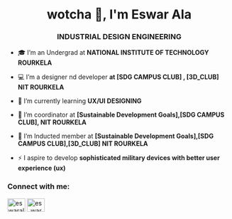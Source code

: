 <h1 align="center"> wotcha 👋, I'm Eswar Ala</h1>
<h3 align="center">INDUSTRIAL DESIGN ENGINEERING</h3>

- 🎓 I’m an Undergrad at **NATIONAL INSTITUTE OF TECHNOLOGY ROURKELA**

- 💻 I’m a designer nd developer **at [SDG CAMPUS CLUB] , [3D_CLUB] NIT ROURKELA**

- 🌱 I’m currently learning **UX/UI DESIGNING**

- 🤝 I’m coordinator at **[Sustainable Development Goals],[SDG CAMPUS CLUB], NIT ROURKELA**

- 🤝 I’m Inducted member at **[Sustainable Development Goals],[SDG CAMPUS CLUB],[3D_CLUB] NIT ROURKELA**
- ⚡ I aspire to develop **sophisticated military devices with better user experience (ux)**

<h3 align="left">Connect with me:</h3>
<p align="left">
<a href="https://linkedin.com/in/eswarala3008" target="blank"><img align="center" src="https://cdn.jsdelivr.net/npm/simple-icons@3.0.1/icons/linkedin.svg" alt="eswarala3008" height="30" width="40" /></a>
<a href="https://instagram.com/es_war_3008" target="blank"><img align="center" src="https://cdn.jsdelivr.net/npm/simple-icons@3.0.1/icons/instagram.svg" alt="es_war_3008" height="30" width="40" /></a>
